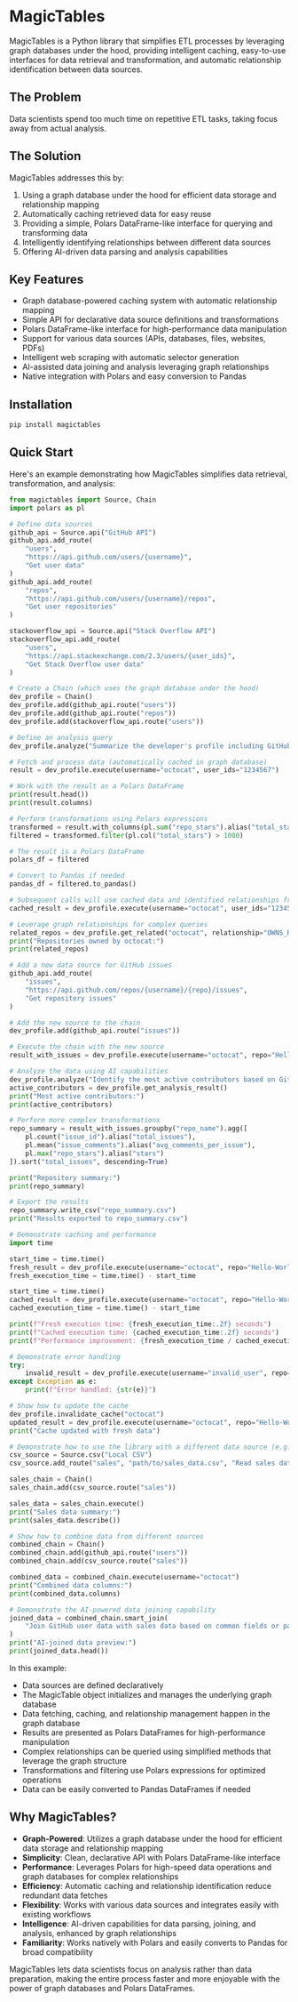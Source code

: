 
# MagicTables

MagicTables is a Python library that simplifies ETL processes by leveraging graph databases under the hood, providing intelligent caching, easy-to-use interfaces for data retrieval and transformation, and automatic relationship identification between data sources.

## The Problem

Data scientists spend too much time on repetitive ETL tasks, taking focus away from actual analysis.

## The Solution

MagicTables addresses this by:

1. Using a graph database under the hood for efficient data storage and relationship mapping
2. Automatically caching retrieved data for easy reuse
3. Providing a simple, Polars DataFrame-like interface for querying and transforming data
4. Intelligently identifying relationships between different data sources
5. Offering AI-driven data parsing and analysis capabilities

## Key Features

- Graph database-powered caching system with automatic relationship mapping
- Simple API for declarative data source definitions and transformations
- Polars DataFrame-like interface for high-performance data manipulation
- Support for various data sources (APIs, databases, files, websites, PDFs)
- Intelligent web scraping with automatic selector generation
- AI-assisted data joining and analysis leveraging graph relationships
- Native integration with Polars and easy conversion to Pandas

## Installation

```bash
pip install magictables
```

## Quick Start

Here's an example demonstrating how MagicTables simplifies data retrieval, transformation, and analysis:

```python
from magictables import Source, Chain
import polars as pl

# Define data sources
github_api = Source.api("GitHub API")
github_api.add_route(
    "users", 
    "https://api.github.com/users/{username}", 
    "Get user data"
)
github_api.add_route(
    "repos", 
    "https://api.github.com/users/{username}/repos", 
    "Get user repositories"
)

stackoverflow_api = Source.api("Stack Overflow API")
stackoverflow_api.add_route(
    "users",
    "https://api.stackexchange.com/2.3/users/{user_ids}",
    "Get Stack Overflow user data"
)

# Create a Chain (which uses the graph database under the hood)
dev_profile = Chain()
dev_profile.add(github_api.route("users"))
dev_profile.add(github_api.route("repos"))
dev_profile.add(stackoverflow_api.route("users"))

# Define an analysis query
dev_profile.analyze("Summarize the developer's profile including GitHub and Stack Overflow data")

# Fetch and process data (automatically cached in graph database)
result = dev_profile.execute(username="octocat", user_ids="1234567")

# Work with the result as a Polars DataFrame
print(result.head())
print(result.columns)

# Perform transformations using Polars expressions
transformed = result.with_columns(pl.sum("repo_stars").alias("total_stars"))
filtered = transformed.filter(pl.col("total_stars") > 1000)

# The result is a Polars DataFrame
polars_df = filtered

# Convert to Pandas if needed
pandas_df = filtered.to_pandas()

# Subsequent calls will use cached data and identified relationships from the graph database
cached_result = dev_profile.execute(username="octocat", user_ids="1234567")

# Leverage graph relationships for complex queries
related_repos = dev_profile.get_related("octocat", relationship="OWNS_REPO")
print("Repositories owned by octocat:")
print(related_repos)

# Add a new data source for GitHub issues
github_api.add_route(
    "issues",
    "https://api.github.com/repos/{username}/{repo}/issues",
    "Get repository issues"
)

# Add the new source to the chain
dev_profile.add(github_api.route("issues"))

# Execute the chain with the new source
result_with_issues = dev_profile.execute(username="octocat", repo="Hello-World", user_ids="1234567")

# Analyze the data using AI capabilities
dev_profile.analyze("Identify the most active contributors based on GitHub and Stack Overflow data")
active_contributors = dev_profile.get_analysis_result()
print("Most active contributors:")
print(active_contributors)

# Perform more complex transformations
repo_summary = result_with_issues.groupby("repo_name").agg([
    pl.count("issue_id").alias("total_issues"),
    pl.mean("issue_comments").alias("avg_comments_per_issue"),
    pl.max("repo_stars").alias("stars")
]).sort("total_issues", descending=True)

print("Repository summary:")
print(repo_summary)

# Export the results
repo_summary.write_csv("repo_summary.csv")
print("Results exported to repo_summary.csv")

# Demonstrate caching and performance
import time

start_time = time.time()
fresh_result = dev_profile.execute(username="octocat", repo="Hello-World", user_ids="1234567")
fresh_execution_time = time.time() - start_time

start_time = time.time()
cached_result = dev_profile.execute(username="octocat", repo="Hello-World", user_ids="1234567")
cached_execution_time = time.time() - start_time

print(f"Fresh execution time: {fresh_execution_time:.2f} seconds")
print(f"Cached execution time: {cached_execution_time:.2f} seconds")
print(f"Performance improvement: {fresh_execution_time / cached_execution_time:.2f}x")

# Demonstrate error handling
try:
    invalid_result = dev_profile.execute(username="invalid_user", repo="Invalid-Repo", user_ids="0")
except Exception as e:
    print(f"Error handled: {str(e)}")

# Show how to update the cache
dev_profile.invalidate_cache("octocat")
updated_result = dev_profile.execute(username="octocat", repo="Hello-World", user_ids="1234567")
print("Cache updated with fresh data")

# Demonstrate how to use the library with a different data source (e.g., CSV)
csv_source = Source.csv("Local CSV")
csv_source.add_route("sales", "path/to/sales_data.csv", "Read sales data")

sales_chain = Chain()
sales_chain.add(csv_source.route("sales"))

sales_data = sales_chain.execute()
print("Sales data summary:")
print(sales_data.describe())

# Show how to combine data from different sources
combined_chain = Chain()
combined_chain.add(github_api.route("users"))
combined_chain.add(csv_source.route("sales"))

combined_data = combined_chain.execute(username="octocat")
print("Combined data columns:")
print(combined_data.columns)

# Demonstrate the AI-powered data joining capability
joined_data = combined_chain.smart_join(
    "Join GitHub user data with sales data based on common fields or patterns"
)
print("AI-joined data preview:")
print(joined_data.head())
```

In this example:
- Data sources are defined declaratively
- The MagicTable object initializes and manages the underlying graph database
- Data fetching, caching, and relationship management happen in the graph database
- Results are presented as Polars DataFrames for high-performance manipulation
- Complex relationships can be queried using simplified methods that leverage the graph structure
- Transformations and filtering use Polars expressions for optimized operations
- Data can be easily converted to Pandas DataFrames if needed

## Why MagicTables?

- **Graph-Powered**: Utilizes a graph database under the hood for efficient data storage and relationship mapping
- **Simplicity**: Clean, declarative API with Polars DataFrame-like interface
- **Performance**: Leverages Polars for high-speed data operations and graph databases for complex relationships
- **Efficiency**: Automatic caching and relationship identification reduce redundant data fetches
- **Flexibility**: Works with various data sources and integrates easily with existing workflows
- **Intelligence**: AI-driven capabilities for data parsing, joining, and analysis, enhanced by graph relationships
- **Familiarity**: Works natively with Polars and easily converts to Pandas for broad compatibility

MagicTables lets data scientists focus on analysis rather than data preparation, making the entire process faster and more enjoyable with the power of graph databases and Polars DataFrames.
